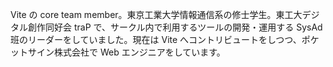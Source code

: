 Vite の core team member。東京工業大学情報通信系の修士学生。東工大デジタル創作同好会 traP で、サークル内で利用するツールの開発・運用する SysAd 班のリーダーをしていました。現在は Vite へコントリビュートをしつつ、ポケットサイン株式会社で Web エンジニアをしています。
